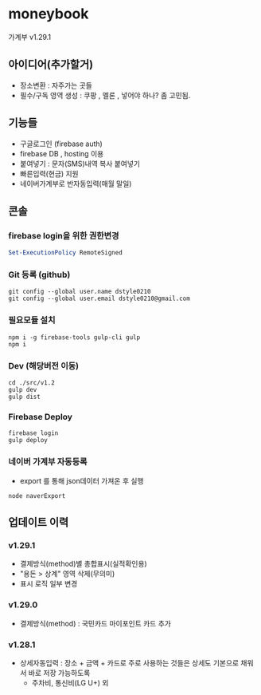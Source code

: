 # moneybook
가계부 v1.29.1






## 아이디어(추가할거)
- 장소변환 : 자주가는 곳들
- 필수/구독 영역 생성 : 쿠팡 , 멜론 , 넣어야 하나? 좀 고민됨.


## 기능들
- 구글로그인 (firebase auth)
- firebase DB , hosting 이용
- 붙여넣기 : 문자(SMS)내역 복사 붙여넣기
- 빠른입력(현금) 지원
- 네이버가계부로 반자동입력(매월 말일)

## 콘솔
### firebase login을 위한 권한변경
```powershell
Set-ExecutionPolicy RemoteSigned
```
### Git 등록 (github)
```console
git config --global user.name dstyle0210
git config --global user.email dstyle0210@gmail.com
```

### 필요모듈 설치
```console
npm i -g firebase-tools gulp-cli gulp
npm i
```

### Dev (해당버전 이동)
```console
cd ./src/v1.2
gulp dev
gulp dist
```


### Firebase Deploy
```console
firebase login
gulp deploy
```

### 네이버 가계부 자동등록
- export 를 통해 json데이터 가져온 후 실행
```console
node naverExport
```


## 업데이트 이력
### v1.29.1
- 결제방식(method)별 총합표시(실적확인용)
- "용돈 > 상계" 영역 삭제(무의미)
- 표시 로직 일부 변경

### v1.29.0
- 결제방식(method) : 국민카드 마이포인트 카드 추가

### v1.28.1
- 상세자동입력 : 장소 + 금액 + 카드로 주로 사용하는 것들은 상세도 기본으로 채워서 바로 저장 가능하도록
  - 주차비, 통신비(LG U+) 외